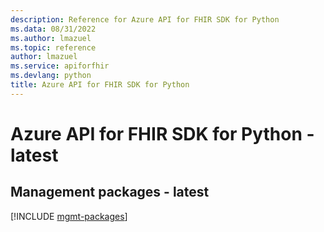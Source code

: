 ```yaml
---
description: Reference for Azure API for FHIR SDK for Python
ms.data: 08/31/2022
ms.author: lmazuel
ms.topic: reference
author: lmazuel
ms.service: apiforfhir
ms.devlang: python
title: Azure API for FHIR SDK for Python
---
```

# Azure API for FHIR SDK for Python - latest

## Management packages - latest
[!INCLUDE [mgmt-packages](api-for-fhir-mgmt-index.md)]